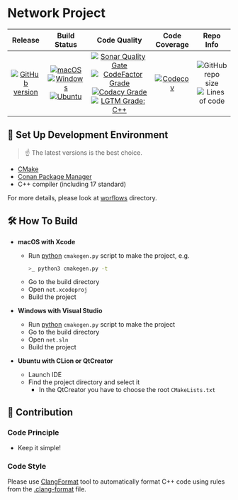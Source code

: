 # Network Project

| Release | Build Status | Code Quality | Code Coverage | Repo Info
| :---: | :---: | :---: | :---: | :---: |
| [![GitHub version](https://badge.fury.io/gh/SlavaMelanko%2Fnet.svg)](https://badge.fury.io/gh/SlavaMelanko%2Fnet) | [![macOS](https://img.shields.io/github/workflow/status/SlavaMelanko/net/macOS/master.svg?style=flat&logo=apple&label=macOS)](https://github.com/SlavaMelanko/net/actions?query=workflow%3AmacOS) [![Windows](https://img.shields.io/github/workflow/status/SlavaMelanko/net/Windows/master.svg?style=flat&logo=windows&label=Windows)](https://github.com/SlavaMelanko/net/actions?query=workflow%3AWindows) [![Ubuntu](https://img.shields.io/github/workflow/status/SlavaMelanko/net/Ubuntu/master.svg?style=flat&logo=linux&label=Ubuntu&logoColor=white)](https://github.com/SlavaMelanko/net/actions?query=workflow%3AUbuntu) | [![Sonar Quality Gate](https://img.shields.io/sonar/quality_gate/SMelanko_net?label=SonarCloud&logo=sonarcloud&server=https%3A%2F%2Fsonarcloud.io)](https://sonarcloud.io/dashboard?id=SMelanko_net) [![CodeFactor Grade](https://img.shields.io/codefactor/grade/github/SlavaMelanko/net?label=CodeFactor&logo=codefactor)](https://www.codefactor.io/repository/github/SlavaMelanko/net) [![Codacy Grade](https://img.shields.io/codacy/grade/e1cb282988f94e5f9625d48b2312b3ee?label=Codacy&logo=codacy)](https://www.codacy.com/gh/SMelanko/net/dashboard?utm_source=github.com&amp;utm_medium=referral&amp;utm_content=SMelanko/net&amp;utm_campaign=Badge_Grade) [![LGTM Grade: C++](https://img.shields.io/lgtm/grade/cpp/github/SlavaMelanko/net?label=LGTM&logo=lgtm&logoColor=white)](https://lgtm.com/projects/g/SlavaMelanko/net/context:cpp) | [![Codecov](https://codecov.io/gh/SlavaMelanko/net/branch/master/graph/badge.svg)](https://codecov.io/gh/SlavaMelanko/net) | ![GitHub repo size](https://img.shields.io/github/repo-size/SlavaMelanko/net?label=Repo%20Size&logo=github) ![Lines of code](https://img.shields.io/tokei/lines/github/SlavaMelanko/net?label=Lines%20of%20Code&logo=github) |

## 🧰 Set Up Development Environment

> ☝️ The latest versions is the best choice.

- [CMake](https://cmake.org/)
- [Conan Package Manager](https://conan.io/)
- C++ compiler (including 17 standard)

For more details, please look at [worflows](./.github/workflows) directory.

## 🛠️ How To Build

- **macOS with Xcode**
    - Run [python](https://www.python.org/downloads/) `cmakegen.py` script to make the project, e.g.
        ```bash
        >_ python3 cmakegen.py -t
        ```
    - Go to the build directory
    - Open `net.xcodeproj`
    - Build the project

- **Windows with Visual Studio**
    - Run [python](https://www.python.org/downloads/) `cmakegen.py` script to make the project
    - Go to the build directory
    - Open `net.sln`
    - Build the project

- **Ubuntu with CLion or QtCreator**
    - Launch IDE
    - Find the project directory and select it
        - In the QtCreator you have to choose the root `CMakeLists.txt`

## 🖤 Contribution

### Code Principle

- Keep it simple!

### Code Style

Please use [ClangFormat](https://clang.llvm.org/docs/ClangFormat.html) tool to automatically format C++ code using rules from the [.clang-format](./.clang-format) file.

